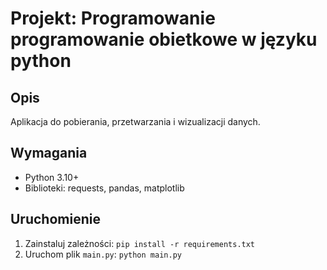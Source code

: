 # Projekt: Programowanie programowanie obietkowe w języku python

## Opis
Aplikacja do pobierania, przetwarzania i wizualizacji danych.

## Wymagania
- Python 3.10+
- Biblioteki: requests, pandas, matplotlib

## Uruchomienie
1. Zainstaluj zależności: `pip install -r requirements.txt`
2. Uruchom plik `main.py`: `python main.py`